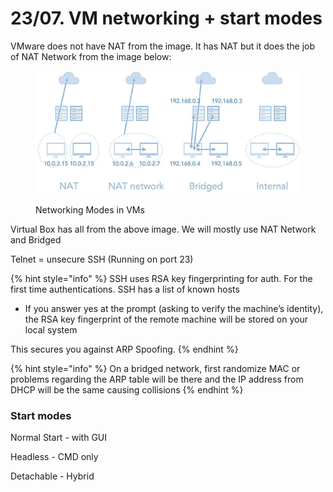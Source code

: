 # 23/07. VM networking + start modes

VMware does not have NAT from the image. It has NAT but it does the job of NAT Network from the image below:

<figure><img src="../../.gitbook/assets/image (1) (1) (1) (1) (1) (1) (1) (1) (1) (1) (1) (1) (1) (1) (1) (1) (1) (1) (1) (1) (1) (1) (1) (1) (1) (1) (1) (1) (1) (1) (1) (1) (1) (1) (1) (1) (1) (1) (1) (1) (1) (1) (1) (1) (1) (1) (1) (1) (1) (1) (1) (1) (1) (1) (1) (1) (1) (1) (1) (1)  (77).png" alt=""><figcaption><p>Networking Modes in VMs</p></figcaption></figure>

Virtual Box has all from the above image. We will mostly use NAT Network and Bridged

Telnet = unsecure SSH (Running on port 23)

{% hint style="info" %}
SSH uses RSA key fingerprinting for auth. For the first time authentications. SSH has a list of known hosts

* If you answer yes at the prompt (asking to verify the machine’s identity), the RSA key fingerprint of the remote machine will be stored on your local system

This secures you against ARP Spoofing.
{% endhint %}

{% hint style="info" %}
On a bridged network, first randomize MAC or problems regarding the ARP table will be there and the IP address from DHCP will be the same causing collisions
{% endhint %}

### Start modes

Normal Start - with GUI

Headless - CMD only

Detachable - Hybrid
